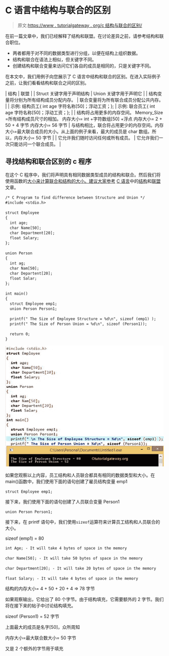 # C 语言中结构与联合的区别

> 原文:[https://www . tutorialgateway . org/c 结构与联合的区别/](https://www.tutorialgateway.org/difference-between-structure-and-union-in-c/)

在前一篇文章中，我们已经解释了结构和联盟。在讨论差异之前，请参考结构和联合职位。

*   两者都用于对不同的数据类型进行分组，以便在结构上组织数据。
*   结构和联合在语法上相似，但关键字不同。
*   创建结构和联合变量来访问它们各自的成员是相同的，只是关键字不同。

在本文中，我们用例子向您展示了 C 语言中结构和联合的区别。在进入实际例子之前，让我们看看结构和联合之间的区别。

| 结构 | 联盟 |
| Struct 关键字用于声明结构 | Union 关键字用于声明它 |
| 结构变量将分别为所有结构成员分配内存。 | 联合变量将为所有联合成员分配公共内存。 |
| 示例:
结构员工{ int age 字符名称[50]；浮动工资；}; | 示例:
联合员工{ int age 字符名称[50]；浮动工资；}; |
| 结构将占用更多的内存空间。
Memory_Size =所有结构成员尺寸的相加。
内存大小= int +字符数组[50] +浮点
内存大小= 2 + 50 + 4 字节
内存大小= 56 字节 | 与结构相比，联合将占用更少的内存空间。内存大小=最大联合成员的大小。从上面的例子来看，最大的成员是 char 数组。所以，内存大小= 50 字节 |
| 它允许我们随时访问任何或所有成员。 | 它允许我们一次只能访问一个联合成员。 |

## 寻找结构和联合区别的 c 程序

在这个 C 程序中，我们将声明具有相同数据类型成员的结构和联合。然后我们将使用函数的[大小来计算联合和结构的大小。建议大家参考](https://www.tutorialgateway.org/c-sizeof-operator/) [C 语言](https://www.tutorialgateway.org/c-programming/)中的[结构](https://www.tutorialgateway.org/structures-in-c/)和[联盟](https://www.tutorialgateway.org/union-in-c/)文章。

```
/* C Program to find difference between Structure and Union */
#include <stdio.h> 

struct Employee 
{
  int age;  
  char Name[50];
  char Department[20];
  float Salary;
};

union Person 
{
  int ag;  
  char Nam[50];
  char Departent[20];
  float Salar;
};

int main() 
{
  struct Employee emp1;
  union Person Person1;

  printf(" The Size of Employee Structure = %d\n", sizeof (emp1) );
  printf(" The Size of Person Union = %d\n", sizeof (Person1));

  return 0;
}
```

![C Program to find difference between Structure and Union](img/a50d58678660cbb1bc03772b80710500.png)

如果您观察以上内容，员工结构和人员联合都具有相同的数据类型和大小。在 main()函数中，我们使用下面的语句创建了雇员结构变量 emp1

```
struct Employee emp1;
```

接下来，我们使用下面的语句创建了人员联合变量 Person1

```
union Person Person1;
```

接下来，在 printf 语句中，我们使用`sizeof`运算符来计算员工结构和人员联合的大小。

sizeof (emp1) = 80

```
int Age; - It will take 4 bytes of space in the memory

char Name[50]; - It will take 50 bytes of space in the memory

char Department[20]; - It will take 20 bytes of space in the memory

float Salary; - It will take 4 bytes of space in the memory
```

结构的内存大小= 4 + 50 + 20 + 4 => 78 字节

如果观察输出，它给出了 80 个字节。由于结构填充，它需要额外的 2 字节。我们将在接下来的帖子中讨论结构填充。

sizeof (Person1) = 52 字节

上面最大的成员是名字[50]，众所周知

内存大小=最大联合数大小= 50 字节

又是 2 个额外的字节用于填充